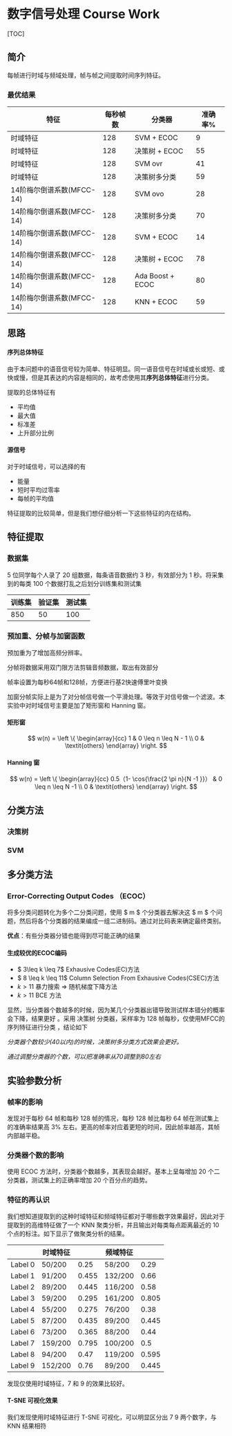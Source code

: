 # 数字信号处理 Course Work

[TOC]



## 简介
每帧进行时域与频域处理，帧与帧之间提取时间序列特征。

### 最优结果

| 特征                      | 每秒帧数 | 分类器           | 准确率% |
| ------------------------- | -------- | ---------------- | ------- |
| 时域特征                  | 128      | SVM + ECOC       | 9       |
| 时域特征                  | 128      | 决策树 + ECOC    | 55      |
| 时域特征                  | 128      | SVM ovr          | 41      |
| 时域特征                  | 128      | 决策树多分类     | 59      |
| 14阶梅尔倒谱系数(MFCC-14) | 128      | SVM ovo          | 28      |
| 14阶梅尔倒谱系数(MFCC-14) | 128      | 决策树多分类     | 70      |
| 14阶梅尔倒谱系数(MFCC-14) | 128      | SVM + ECOC       | 14      |
| 14阶梅尔倒谱系数(MFCC-14) | 128      | 决策树 + ECOC    | 78      |
| 14阶梅尔倒谱系数(MFCC-14) | 128      | Ada Boost + ECOC | 80      |
| 14阶梅尔倒谱系数(MFCC-14) | 128      | KNN + ECOC       | 59      |



## 思路

#### 序列总体特征

由于本问题中的语音信号较为简单、特征明显。同一语音信号在时域或长或短、或快或慢，但是其表达的内容是相同的，故考虑使用其**序列总体特征**进行分类。

提取的总体特征有

- 平均值
- 最大值
- 标准差
- 上升部分比例



#### 源信号

对于时域信号，可以选择的有

- 能量
- 短时平均过零率
- 每帧的平均值



特征提取的比较简单，但是我们想仔细分析一下这些特征的内在结构。



## 特征提取

### 数据集

5 位同学每个人录了 20 组数据，每条语音数据约 3 秒，有效部分为 1 秒。将采集到的每类 100 个数据打乱之后划分训练集和测试集

| 训练集 | 验证集 | 测试集 |
| ------ | ------ | ------ |
| 850    | 50     | 100    |

### 预加重、分帧与加窗函数

预加重为了增加高频分辨率。



分帧将数据采用双门限方法剪辑音频数据，取出有效部分

帧率设置为每秒64帧和128帧，方便进行基2快速傅里叶变换

加窗分帧实际上是为了对分帧信号做一个平滑处理。等效于对信号做一个滤波。本实验中对时域信号主要是加了矩形窗和 Hanning 窗。

#### 矩形窗

$$
    w(n) = \left \{ \begin{array}{cc}
        1 & 0 \leq n \leq N - 1 \\
        0 & \textit{others} 
    \end{array} \right.
$$

#### Hanning 窗

$$
w(n) = \left \{ \begin{array}{cc}
     0.5（1- \cos{\frac{2 \pi n}{N -1 }}） & 0 \leq n \leq N -1  \\
     0 & \textit{others}
\end{array}
\right.
$$

## 分类方法

### 决策树

### SVM



## 多分类方法

### Error-Correcting Output Codes （ECOC）

将多分类问题转化为多个二分类问题，使用 $ m $ 个分类器去解决这 $ m $ 个问题，然后将各个分类器的结果编成一组二进制码。通过对比码表来确定最终类别。

**优点**：有些分类器分错也能得到尽可能正确的结果



#### 生成较优的ECOC编码

- $ 3\leq k \leq 7$  Exhausive Codes(EC)方法
- $ 8 \leq k \leq 11$ Column Selection From Exhausive Codes(CSEC)方法
- $k > 11$ 暴力搜索$~ \Longrightarrow~$随机梯度下降方法
- $k>11$ BCE 方法



显然，当分类器个数越多的时候，因为某几个分类器出错导致测试样本错分的概率会下降，结果更好 。采用 决策树 分类器，采样率为 128 帧每秒，仅使用MFCC的序列特征进行分类 ，结论如下

*分类器个数较少(40以内)的时候，决策树多分类方式效果会更好。*

*通过调整分类器的个数，可以把准确率从70调整到80左右*




## 实验参数分析

### 帧率的影响

发现对于每秒 64 帧和每秒 128 帧的情况，每秒 128 帧比每秒 64 帧在测试集上的准确率结果高 3% 左右。更高的帧率对应着更短的时间，因此帧率越高，其帧内部越平稳。

### 分类器个数的影响

使用 ECOC 方法时，分类器个数越多，其表现会越好。基本上呈每增加 20 个二分类器，测试集上的正确率增加 20 个百分点的趋势。

### 特征的再认识

我们想知道提取到的这种时域特征和频域特征都对于哪些数字效果最好，因此对于提取到的高维特征做了一个 KNN 聚类分析，并且输出对每类每点距离最近的 10 个点的标注。如下显示了做聚类分析的结果。

|         | 时域特征 |       | 频域特征 |       |
| ------- | -------- | ----- | -------- | ----- |
| Label 0 | 50/200   | 0.25  | 58/200   | 0.29  |
| Label 1 | 91/200   | 0.455 | 132/200  | 0.66  |
| Label 2 | 89/200   | 0.445 | 116/200  | 0.58  |
| Label 3 | 59/200   | 0.295 | 161/200  | 0.805 |
| Label 4 | 55/200   | 0.275 | 76/200   | 0.38  |
| Label 5 | 87/200   | 0.435 | 89/200   | 0.445 |
| Label 6 | 73/200   | 0.365 | 88/200   | 0.44  |
| Label 7 | 159/200  | 0.795 | 100/200  | 0.5   |
| Label 8 | 94/200   | 0.47  | 119/200  | 0.595 |
| Label 9 | 152/200  | 0.76  | 89/200   | 0.445 |

发现仅使用时域特征，7 和 9 的效果比较好。

#### T-SNE 可视化效果

我们发现使用时域特征进行 T-SNE 可视化，可以明显区分出 7 9 两个数字，与 KNN 结果相符
